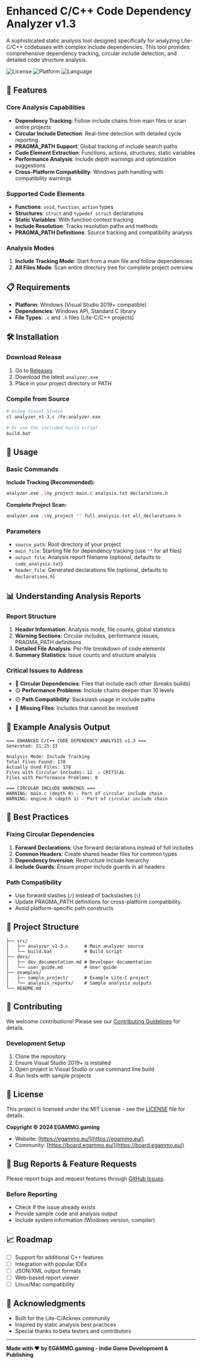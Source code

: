# Enhanced C/C++ Code Dependency Analyzer v1.3

A sophisticated static analysis tool designed specifically for analyzing Lite-C/C++ codebases with complex include dependencies. This tool provides comprehensive dependency tracking, circular include detection, and detailed code structure analysis.

![License](https://img.shields.io/badge/license-MIT-blue.svg)
![Platform](https://img.shields.io/badge/platform-Windows-lightgrey.svg)
![Language](https://img.shields.io/badge/language-C%2B%2B-orange.svg)

## 🚀 Features

### Core Analysis Capabilities
- **Dependency Tracking**: Follow include chains from main files or scan entire projects
- **Circular Include Detection**: Real-time detection with detailed cycle reporting
- **PRAGMA_PATH Support**: Global tracking of include search paths
- **Code Element Extraction**: Functions, actions, structures, static variables
- **Performance Analysis**: Include depth warnings and optimization suggestions
- **Cross-Platform Compatibility**: Windows path handling with compatibility warnings

### Supported Code Elements
- **Functions**: `void`, `function`, `action` types
- **Structures**: `struct` and `typedef struct` declarations
- **Static Variables**: With function context tracking
- **Include Resolution**: Tracks resolution paths and methods
- **PRAGMA_PATH Definitions**: Source tracking and compatibility analysis

### Analysis Modes
1. **Include Tracking Mode**: Start from a main file and follow dependencies
2. **All Files Mode**: Scan entire directory tree for complete project overview

## 📋 Requirements

- **Platform**: Windows (Visual Studio 2019+ compatible)
- **Dependencies**: Windows API, Standard C library
- **File Types**: `.c` and `.h` files (Lite-C/C++ projects)

## 🛠️ Installation

### Download Release
1. Go to [Releases](../../releases)
2. Download the latest `analyzer.exe`
3. Place in your project directory or PATH

### Compile from Source
```bash
# Using Visual Studio
cl analyzer_v1-3.c /Fe:analyzer.exe

# Or use the included build script
build.bat
```

## 🚀 Usage

### Basic Commands

**Include Tracking (Recommended):**
```bash
analyzer.exe .\my_project main.c analysis.txt declarations.h
```

**Complete Project Scan:**
```bash
analyzer.exe .\my_project "" full_analysis.txt all_declarations.h
```

### Parameters
- `source_path`: Root directory of your project
- `main_file`: Starting file for dependency tracking (use `""` for all files)
- `output_file`: Analysis report filename (optional, defaults to `code_analysis.txt`)
- `header_file`: Generated declarations file (optional, defaults to `declarations.h`)

## 📊 Understanding Analysis Reports

### Report Structure
1. **Header Information**: Analysis mode, file counts, global statistics
2. **Warning Sections**: Circular includes, performance issues, PRAGMA_PATH definitions
3. **Detailed File Analysis**: Per-file breakdown of code elements
4. **Summary Statistics**: Issue counts and structure analysis

### Critical Issues to Address
- 🔴 **Circular Dependencies**: Files that include each other (breaks builds)
- 🟡 **Performance Problems**: Include chains deeper than 10 levels
- 🟡 **Path Compatibility**: Backslash usage in include paths
- 🔵 **Missing Files**: Includes that cannot be resolved

## 🎯 Example Analysis Output

```
=== ENHANCED C/C++ CODE DEPENDENCY ANALYSIS v1.3 ===
Generated: 21:25:33

Analysis Mode: Include Tracking
Total Files Found: 178
Actually Used Files: 178
Files with Circular Includes: 12  ⚠️ CRITICAL
Files with Performance Problems: 0

=== CIRCULAR INCLUDE WARNINGS ===
WARNING: main.c (depth 0) - Part of circular include chain
WARNING: engine.h (depth 1) - Part of circular include chain
```

## 🔧 Best Practices

### Fixing Circular Dependencies
1. **Forward Declarations**: Use forward declarations instead of full includes
2. **Common Headers**: Create shared header files for common types
3. **Dependency Inversion**: Restructure include hierarchy
4. **Include Guards**: Ensure proper include guards in all headers

### Path Compatibility
- Use forward slashes (`/`) instead of backslashes (`\`)
- Update PRAGMA_PATH definitions for cross-platform compatibility
- Avoid platform-specific path constructs

## 📁 Project Structure

```
├── src/
│   ├── analyzer_v1-3.c      # Main analyzer source
│   └── build.bat            # Build script
├── docs/
│   ├── dev_documentation.md # Developer documentation
│   └── user_guide.md        # User guide
├── examples/
│   ├── sample_project/      # Example Lite-C project
│   └── analysis_reports/    # Sample analysis outputs
└── README.md
```

## 🤝 Contributing

We welcome contributions! Please see our [Contributing Guidelines](CONTRIBUTING.md) for details.

### Development Setup
1. Clone the repository
2. Ensure Visual Studio 2019+ is installed
3. Open project in Visual Studio or use command line build
4. Run tests with sample projects

## 📝 License

This project is licensed under the MIT License - see the [LICENSE](LICENSE) file for details.

**Copyright © 2024 EGAMMO.gaming**
- Website: [https://egammo.eu/](https://egammo.eu/)
- Community: [https://board.egammo.eu/](https://board.egammo.eu/)

## 🐛 Bug Reports & Feature Requests

Please report bugs and request features through [GitHub Issues](../../issues).

### Before Reporting
- Check if the issue already exists
- Provide sample code and analysis output
- Include system information (Windows version, compiler)

## 📈 Roadmap

- [ ] Support for additional C++ features
- [ ] Integration with popular IDEs
- [ ] JSON/XML output formats
- [ ] Web-based report viewer
- [ ] Linux/Mac compatibility

## 🙏 Acknowledgments

- Built for the Lite-C/Acknex community
- Inspired by static analysis best practices
- Special thanks to beta testers and contributors

---

**Made with ❤️ by EGAMMO.gaming - Indie Game Development & Publishing**
